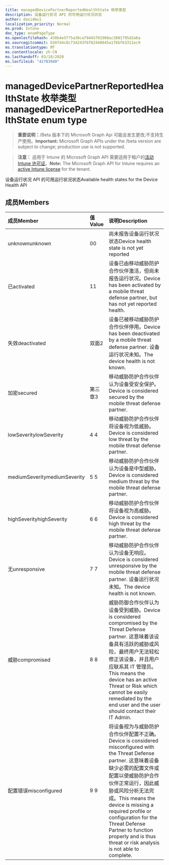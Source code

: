 ```yaml
---
title: managedDevicePartnerReportedHealthState 枚举类型
description: 设备运行状况 API 的可用运行状况状态
author: davidmu1
localization_priority: Normal
ms.prod: Intune
doc_type: enumPageType
ms.openlocfilehash: 430b4e5f75a30ca79445f01908ac3881795d2a6a
ms.sourcegitcommit: b38fd4c8c734243f6f82448045a1f6bf63311ec9
ms.translationtype: MT
ms.contentlocale: zh-CN
ms.lasthandoff: 03/18/2020
ms.locfileid: "42783940"
---
```

# <a name="manageddevicepartnerreportedhealthstate-enum-type"></a><span data-ttu-id="da7c6-103">managedDevicePartnerReportedHealthState 枚举类型</span><span class="sxs-lookup"><span data-stu-id="da7c6-103">managedDevicePartnerReportedHealthState enum type</span></span>

> <span data-ttu-id="da7c6-104">**重要说明：**/Beta 版本下的 Microsoft Graph Api 可能会发生更改;不支持生产使用。</span><span class="sxs-lookup"><span data-stu-id="da7c6-104">**Important:** Microsoft Graph APIs under the /beta version are subject to change; production use is not supported.</span></span>

> <span data-ttu-id="da7c6-105">**注意：** 适用于 Intune 的 Microsoft Graph API 需要适用于租户的[活动 Intune 许可证](https://go.microsoft.com/fwlink/?linkid=839381)。</span><span class="sxs-lookup"><span data-stu-id="da7c6-105">**Note:** The Microsoft Graph API for Intune requires an [active Intune license](https://go.microsoft.com/fwlink/?linkid=839381) for the tenant.</span></span>

<span data-ttu-id="da7c6-106">设备运行状况 API 的可用运行状况状态</span><span class="sxs-lookup"><span data-stu-id="da7c6-106">Available health states for the Device Health API</span></span>

## <a name="members"></a><span data-ttu-id="da7c6-107">成员</span><span class="sxs-lookup"><span data-stu-id="da7c6-107">Members</span></span>
|<span data-ttu-id="da7c6-108">成员</span><span class="sxs-lookup"><span data-stu-id="da7c6-108">Member</span></span>|<span data-ttu-id="da7c6-109">值</span><span class="sxs-lookup"><span data-stu-id="da7c6-109">Value</span></span>|<span data-ttu-id="da7c6-110">说明</span><span class="sxs-lookup"><span data-stu-id="da7c6-110">Description</span></span>|
|:---|:---|:---|
|<span data-ttu-id="da7c6-111">unknown</span><span class="sxs-lookup"><span data-stu-id="da7c6-111">unknown</span></span>|<span data-ttu-id="da7c6-112">0</span><span class="sxs-lookup"><span data-stu-id="da7c6-112">0</span></span>|<span data-ttu-id="da7c6-113">尚未报告设备运行状况状态</span><span class="sxs-lookup"><span data-stu-id="da7c6-113">Device health state is not yet reported</span></span>|
|<span data-ttu-id="da7c6-114">已</span><span class="sxs-lookup"><span data-stu-id="da7c6-114">activated</span></span>|<span data-ttu-id="da7c6-115">1</span><span class="sxs-lookup"><span data-stu-id="da7c6-115">1</span></span>|<span data-ttu-id="da7c6-116">设备已由移动威胁防护合作伙伴激活，但尚未报告运行状况。</span><span class="sxs-lookup"><span data-stu-id="da7c6-116">Device has been activated by a mobile threat defense partner, but has not yet reported health.</span></span>|
|<span data-ttu-id="da7c6-117">失效</span><span class="sxs-lookup"><span data-stu-id="da7c6-117">deactivated</span></span>|<span data-ttu-id="da7c6-118">双面</span><span class="sxs-lookup"><span data-stu-id="da7c6-118">2</span></span>|<span data-ttu-id="da7c6-119">设备已被移动威胁防护合作伙伴停用。</span><span class="sxs-lookup"><span data-stu-id="da7c6-119">Device has been deactivated by a mobile threat defense partner.</span></span> <span data-ttu-id="da7c6-120">设备运行状况未知。</span><span class="sxs-lookup"><span data-stu-id="da7c6-120">The device health is not known.</span></span>|
|<span data-ttu-id="da7c6-121">加密</span><span class="sxs-lookup"><span data-stu-id="da7c6-121">secured</span></span>|<span data-ttu-id="da7c6-122">第三章</span><span class="sxs-lookup"><span data-stu-id="da7c6-122">3</span></span>|<span data-ttu-id="da7c6-123">移动威胁防护合作伙伴认为设备受安全保护。</span><span class="sxs-lookup"><span data-stu-id="da7c6-123">Device is considered secured by the mobile threat defense partner.</span></span>|
|<span data-ttu-id="da7c6-124">lowSeverity</span><span class="sxs-lookup"><span data-stu-id="da7c6-124">lowSeverity</span></span>|<span data-ttu-id="da7c6-125">4 </span><span class="sxs-lookup"><span data-stu-id="da7c6-125">4</span></span>|<span data-ttu-id="da7c6-126">移动威胁防护合作伙伴将设备视为低威胁。</span><span class="sxs-lookup"><span data-stu-id="da7c6-126">Device is considered low threat by the mobile threat defense partner.</span></span>|
|<span data-ttu-id="da7c6-127">mediumSeverity</span><span class="sxs-lookup"><span data-stu-id="da7c6-127">mediumSeverity</span></span>|<span data-ttu-id="da7c6-128">5 </span><span class="sxs-lookup"><span data-stu-id="da7c6-128">5</span></span>|<span data-ttu-id="da7c6-129">移动威胁防护合作伙伴认为设备是中型威胁。</span><span class="sxs-lookup"><span data-stu-id="da7c6-129">Device is considered medium threat by the mobile threat defense partner.</span></span>|
|<span data-ttu-id="da7c6-130">highSeverity</span><span class="sxs-lookup"><span data-stu-id="da7c6-130">highSeverity</span></span>|<span data-ttu-id="da7c6-131">6 </span><span class="sxs-lookup"><span data-stu-id="da7c6-131">6</span></span>|<span data-ttu-id="da7c6-132">移动威胁防护合作伙伴将设备视为高威胁。</span><span class="sxs-lookup"><span data-stu-id="da7c6-132">Device is considered high threat by the mobile threat defense partner.</span></span>|
|<span data-ttu-id="da7c6-133">无</span><span class="sxs-lookup"><span data-stu-id="da7c6-133">unresponsive</span></span>|<span data-ttu-id="da7c6-134">7 </span><span class="sxs-lookup"><span data-stu-id="da7c6-134">7</span></span>|<span data-ttu-id="da7c6-135">移动威胁防护合作伙伴认为设备无响应。</span><span class="sxs-lookup"><span data-stu-id="da7c6-135">Device is considered unresponsive by the mobile threat defense partner.</span></span> <span data-ttu-id="da7c6-136">设备运行状况未知。</span><span class="sxs-lookup"><span data-stu-id="da7c6-136">The device health is not known.</span></span>|
|<span data-ttu-id="da7c6-137">威胁</span><span class="sxs-lookup"><span data-stu-id="da7c6-137">compromised</span></span>|<span data-ttu-id="da7c6-138">8 </span><span class="sxs-lookup"><span data-stu-id="da7c6-138">8</span></span>|<span data-ttu-id="da7c6-139">威胁防御合作伙伴认为设备受到威胁。</span><span class="sxs-lookup"><span data-stu-id="da7c6-139">Device is considered compromised by the Threat Defense partner.</span></span> <span data-ttu-id="da7c6-140">这意味着该设备具有活跃的威胁或风险，最终用户无法轻松修正该设备，并且用户应联系其 IT 管理员。</span><span class="sxs-lookup"><span data-stu-id="da7c6-140">This means the device has an active Threat or Risk which cannot be easily remediated by the end user and the user should contact their IT Admin.</span></span>|
|<span data-ttu-id="da7c6-141">配置错误</span><span class="sxs-lookup"><span data-stu-id="da7c6-141">misconfigured</span></span>|<span data-ttu-id="da7c6-142">9 </span><span class="sxs-lookup"><span data-stu-id="da7c6-142">9</span></span>|<span data-ttu-id="da7c6-143">将设备视为与威胁防护合作伙伴配置不正确。</span><span class="sxs-lookup"><span data-stu-id="da7c6-143">Device is considered misconfigured with the Threat Defense partner.</span></span> <span data-ttu-id="da7c6-144">这意味着设备缺少必需的配置文件或配置以使威胁防护合作伙伴正常运行，因此威胁或风险分析无法完成。</span><span class="sxs-lookup"><span data-stu-id="da7c6-144">This means the device is missing a required profile or configuration for the Threat Defense Partner to function properly and is thus threat or risk analysis is not able to complete.</span></span>|



